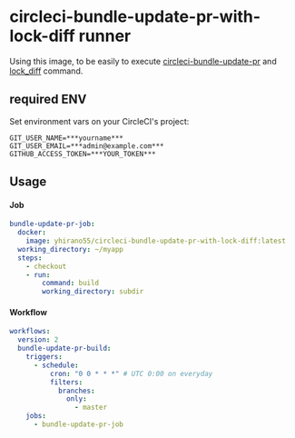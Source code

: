 # circleci-bundle-update-pr-with-lock-diff runner

Using this image, to be easily to execute [circleci-bundle-update-pr](https://github.com/masutaka/circleci-bundle-update-pr) and [lock_diff](https://github.com/vividmuimui/lock_diff) command.

## required ENV

Set environment vars on your CircleCI's project:

```
GIT_USER_NAME=***yourname***
GIT_USER_EMAIL=***admin@example.com***
GITHUB_ACCESS_TOKEN=***YOUR_TOKEN***
```

## Usage

#### Job

```yaml
bundle-update-pr-job:
  docker:
    image: yhirano55/circleci-bundle-update-pr-with-lock-diff:latest
  working_directory: ~/myapp
  steps:
    - checkout
    - run:
        command: build
        working_directory: subdir
```

#### Workflow

```yaml
workflows:
  version: 2
  bundle-update-pr-build:
    triggers:
      - schedule:
          cron: "0 0 * * *" # UTC 0:00 on everyday
          filters:
            branches:
              only:
                - master
    jobs:
      - bundle-update-pr-job
```
